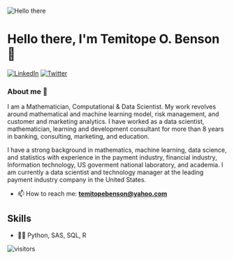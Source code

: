 <!--
**Temitope746/temitope746** is a ✨ _special_ ✨ repository because its `README.md` (this file) appears on your GitHub profile.

Here are some ideas to get you started:

- 🔭 I’m currently working on ...
- 🌱 I’m currently learning ...
- 👯 I’m looking to collaborate on ...
- 🤔 I’m looking for help with ...
- 💬 Ask me about ...
- 📫 How to reach me: ...
- 😄 Pronouns: ...
- ⚡ Fun fact: ...
-->
![Hello there](https://media1.tenor.com/images/6a4df9527c54d4528fb2b2ab47e7d422/tenor.gif?itemid=13774600)

# Hello there, I'm Temitope O. Benson 👋

<p> <a href="https://www.linkedin.com/in/temitopebenson/" target="_blank"><img alt="LinkedIn" src="https://img.shields.io/badge/linkedin-%230077B5.svg?&style=for-the-badge&logo=linkedin&logoColor=white" /></a>  <a href="https://twitter.com/officiabenson/" target="_blank"><img alt="Twitter" src="https://img.shields.io/badge/twitter-%230077B5.svg?&style=for-the-badge&logo=twitter&logoColor=white" /></a> 
</p>

### About me :rocket:

I am a Mathematician, Computational & Data Scientist. My work revolves around mathematical and machine learning model, risk management, and customer and marketing analytics. I have worked as a data scientist, mathematician, learning and development consultant for more than 8 years in banking, consulting, marketing, and education. 

I have a strong background in mathematics, machine learning, data science, and statistics with experience in the payment industry, financial industry, Information technology, US goverment national laboratory, and academia. I am currently a data scientist and technology manager at the leading payment industry company in the United States.

- 📫 How to reach me: **temitopebenson@yahoo.com**

## Skills
* 👨‍💻 Python, SAS, SQL, R

![visitors](https://visitor-badge.glitch.me/badge?page_id=Mckay-R.count_visitors)
